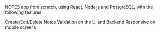 NOTES app from scratch, using React, Node.js and PostgreSQL, with the following features:

Create/Edit/Delete Notes
Validation on the UI and Backend
Responsive on mobile screens
